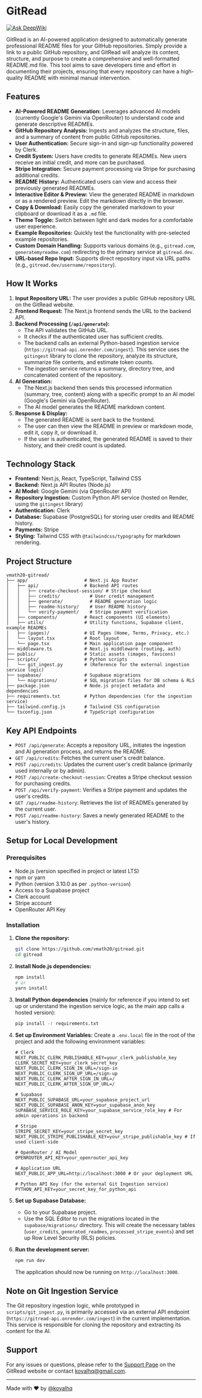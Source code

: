# GitRead
[![Ask DeepWiki](https://devin.ai/assets/askdeepwiki.png)](https://deepwiki.com/vmath20/gitread)

GitRead is an AI-powered application designed to automatically generate professional README files for your GitHub repositories. Simply provide a link to a public GitHub repository, and GitRead will analyze its content, structure, and purpose to create a comprehensive and well-formatted README.md file. This tool aims to save developers time and effort in documenting their projects, ensuring that every repository can have a high-quality README with minimal manual intervention.

## Features

*   **AI-Powered README Generation:** Leverages advanced AI models (currently Google's Gemini via OpenRouter) to understand code and generate descriptive READMEs.
*   **GitHub Repository Analysis:** Ingests and analyzes the structure, files, and a summary of content from public GitHub repositories.
*   **User Authentication:** Secure sign-in and sign-up functionality powered by Clerk.
*   **Credit System:** Users have credits to generate READMEs. New users receive an initial credit, and more can be purchased.
*   **Stripe Integration:** Secure payment processing via Stripe for purchasing additional credits.
*   **README History:** Authenticated users can view and access their previously generated READMEs.
*   **Interactive Editor & Preview:** View the generated README in markdown or as a rendered preview. Edit the markdown directly in the browser.
*   **Copy & Download:** Easily copy the generated markdown to your clipboard or download it as a `.md` file.
*   **Theme Toggle:** Switch between light and dark modes for a comfortable user experience.
*   **Example Repositories:** Quickly test the functionality with pre-selected example repositories.
*   **Custom Domain Handling:** Supports various domains (e.g., `gitread.com`, `generatemyreadme.com`) redirecting to the primary service at `gitread.dev`.
*   **URL-based Repo Input:** Supports direct repository input via URL paths (e.g., `gitread.dev/username/repository`).

## How It Works

1.  **Input Repository URL:** The user provides a public GitHub repository URL on the GitRead website.
2.  **Frontend Request:** The Next.js frontend sends the URL to the backend API.
3.  **Backend Processing (`/api/generate`):**
    *   The API validates the GitHub URL.
    *   It checks if the authenticated user has sufficient credits.
    *   The backend calls an external Python-based ingestion service (`https://gitread-api.onrender.com/ingest`). This service uses the `gitingest` library to clone the repository, analyze its structure, summarize file contents, and estimate token counts.
    *   The ingestion service returns a summary, directory tree, and concatenated content of the repository.
4.  **AI Generation:**
    *   The Next.js backend then sends this processed information (summary, tree, content) along with a specific prompt to an AI model (Google's Gemini via OpenRouter).
    *   The AI model generates the README markdown content.
5.  **Response & Display:**
    *   The generated README is sent back to the frontend.
    *   The user can then view the README in preview or markdown mode, edit it, copy it, or download it.
    *   If the user is authenticated, the generated README is saved to their history, and their credit count is updated.

## Technology Stack

*   **Frontend:** Next.js, React, TypeScript, Tailwind CSS
*   **Backend:** Next.js API Routes (Node.js)
*   **AI Model:** Google Gemini (via OpenRouter API)
*   **Repository Ingestion:** Custom Python API service (hosted on Render, using the `gitingest` library)
*   **Authentication:** Clerk
*   **Database:** Supabase (PostgreSQL) for storing user credits and README history.
*   **Payments:** Stripe
*   **Styling:** Tailwind CSS with `@tailwindcss/typography` for markdown rendering.

## Project Structure

```
vmath20-gitread/
├── app/                     # Next.js App Router
│   ├── api/                 # Backend API routes
│   │   ├── create-checkout-session/ # Stripe checkout
│   │   ├── credits/           # User credit management
│   │   ├── generate/          # README generation logic
│   │   ├── readme-history/    # User README history
│   │   └── verify-payment/    # Stripe payment verification
│   ├── components/          # React components (UI elements)
│   ├── utils/               # Utility functions, Supabase client, example READMEs
│   ├── (pages)/             # UI Pages (Home, Terms, Privacy, etc.)
│   └── layout.tsx           # Root layout
│   └── page.tsx             # Main application page component
├── middleware.ts            # Next.js middleware (routing, auth)
├── public/                  # Static assets (images, favicons)
├── scripts/                 # Python scripts
│   └── git_ingest.py        # (Reference for the external ingestion service logic)
├── supabase/                # Supabase migrations
│   └── migrations/          # SQL migration files for DB schema & RLS
├── package.json             # Node.js project metadata and dependencies
├── requirements.txt         # Python dependencies (for the ingestion service)
├── tailwind.config.js       # Tailwind CSS configuration
└── tsconfig.json            # TypeScript configuration
```

## Key API Endpoints

*   `POST /api/generate`: Accepts a repository URL, initiates the ingestion and AI generation process, and returns the README.
*   `GET /api/credits`: Fetches the current user's credit balance.
*   `POST /api/credits`: Updates the current user's credit balance (primarily used internally or by admin).
*   `POST /api/create-checkout-session`: Creates a Stripe checkout session for purchasing credits.
*   `POST /api/verify-payment`: Verifies a Stripe payment and updates the user's credits.
*   `GET /api/readme-history`: Retrieves the list of READMEs generated by the current user.
*   `POST /api/readme-history`: Saves a newly generated README to the user's history.

## Setup for Local Development

### Prerequisites

*   Node.js (version specified in project or latest LTS)
*   npm or yarn
*   Python (version 3.10.0 as per `.python-version`)
*   Access to a Supabase project
*   Clerk account
*   Stripe account
*   OpenRouter API Key

### Installation

1.  **Clone the repository:**
    ```bash
    git clone https://github.com/vmath20/gitread.git
    cd gitread
    ```

2.  **Install Node.js dependencies:**
    ```bash
    npm install
    # or
    yarn install
    ```

3.  **Install Python dependencies** (mainly for reference if you intend to set up or understand the ingestion service logic, as the main app calls a hosted version):
    ```bash
    pip install -r requirements.txt
    ```

4.  **Set up Environment Variables:**
    Create a `.env.local` file in the root of the project and add the following environment variables:

    ```env
    # Clerk
    NEXT_PUBLIC_CLERK_PUBLISHABLE_KEY=your_clerk_publishable_key
    CLERK_SECRET_KEY=your_clerk_secret_key
    NEXT_PUBLIC_CLERK_SIGN_IN_URL=/sign-in
    NEXT_PUBLIC_CLERK_SIGN_UP_URL=/sign-up
    NEXT_PUBLIC_CLERK_AFTER_SIGN_IN_URL=/
    NEXT_PUBLIC_CLERK_AFTER_SIGN_UP_URL=/

    # Supabase
    NEXT_PUBLIC_SUPABASE_URL=your_supabase_project_url
    NEXT_PUBLIC_SUPABASE_ANON_KEY=your_supabase_anon_key
    SUPABASE_SERVICE_ROLE_KEY=your_supabase_service_role_key # For admin operations in backend

    # Stripe
    STRIPE_SECRET_KEY=your_stripe_secret_key
    NEXT_PUBLIC_STRIPE_PUBLISHABLE_KEY=your_stripe_publishable_key # If used client-side

    # OpenRouter / AI Model
    OPENROUTER_API_KEY=your_openrouter_api_key

    # Application URL
    NEXT_PUBLIC_APP_URL=http://localhost:3000 # Or your deployment URL

    # Python API Key (for the external Git Ingestion service)
    PYTHON_API_KEY=your_secret_key_for_python_api
    ```

5.  **Set up Supabase Database:**
    *   Go to your Supabase project.
    *   Use the SQL Editor to run the migrations located in the `supabase/migrations/` directory. This will create the necessary tables (`user_credits`, `generated_readmes`, `processed_stripe_events`) and set up Row Level Security (RLS) policies.

6.  **Run the development server:**
    ```bash
    npm run dev
    ```
    The application should now be running on `http://localhost:3000`.

## Note on Git Ingestion Service

The Git repository ingestion logic, while prototyped in `scripts/git_ingest.py`, is primarily accessed via an external API endpoint (`https://gitread-api.onrender.com/ingest`) in the current implementation. This service is responsible for cloning the repository and extracting its content for the AI.

## Support

For any issues or questions, please refer to the [Support Page](/support) on the GitRead website or contact [koyalhq@gmail.com](mailto:koyalhq@gmail.com).

---

Made with ❤️ by [@koyalhq](https://twitter.com/koyalhq)
